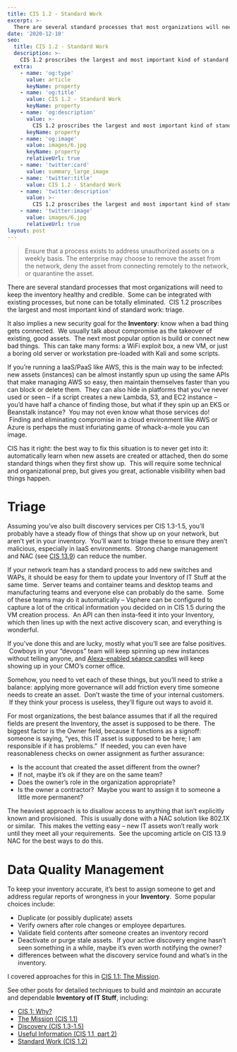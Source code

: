 ```yaml
---
title: CIS 1.2 - Standard Work
excerpt: >-
  There are several standard processes that most organizations will need to keep the inventory healthy and credible.  Some can be integrated with existing processes, but none can be totally eliminated.  CIS 1.2 proscribes the largest and most important kind of standard work: triage.  
date: '2020-12-10'
seo:
  title: CIS 1.2 - Standard Work
  description: >-
    CIS 1.2 proscribes the largest and most important kind of standard work: triage. 
  extra:
    - name: 'og:type'
      value: article
      keyName: property
    - name: 'og:title'
      value: CIS 1.2 - Standard Work
      keyName: property
    - name: 'og:description'
      value: >-
        CIS 1.2 proscribes the largest and most important kind of standard work: triage. 
      keyName: property
    - name: 'og:image'
      value: images/6.jpg
      keyName: property
      relativeUrl: true
    - name: 'twitter:card'
      value: summary_large_image
    - name: 'twitter:title'
      value: CIS 1.2 - Standard Work
    - name: 'twitter:description'
      value: >-
        CIS 1.2 proscribes the largest and most important kind of standard work: triage. 
    - name: 'twitter:image'
      value: images/6.jpg
      relativeUrl: true
layout: post
---
```

> Ensure that a process exists to address unauthorized assets on a weekly basis. The enterprise may choose to remove the asset from the network, deny the asset from connecting remotely to the network, or quarantine the asset.


There are several standard processes that most organizations will need to keep the inventory healthy and credible.  Some can be integrated with existing processes, but none can be totally eliminated.  CIS 1.2 proscribes the largest and most important kind of standard work: triage.  

It also implies a new security goal for the **Inventory**: know when a bad thing gets connected.  We usually talk about compromise as the takeover of existing, good assets.  The next most popular option is build or connect new bad things.  This can take many forms: a WiFi exploit box, a new VM, or just a boring old server or workstation pre-loaded with Kali and some scripts.  

If you’re running a IaaS/PaaS like AWS, this is the main way to be infected: new assets (instances) can be almost instantly spun up using the same APIs that make managing AWS so easy, then maintain themselves faster than you can block or delete them.  They can also hide in platforms that you’ve never used or seen – if a script creates a new Lambda, S3, and EC2 instance – you’d have half a chance of finding those, but what if they spin up an EKS or Beanstalk instance?  You may not even know what those services do!  Finding and eliminating compromise in a cloud environment like AWS or Azure is perhaps the must infuriating game of whack-a-mole you can image.  

CIS has it right: the best way to fix this situation is to never get into it: automatically learn when new assets are created or attached, then do some standard things when they first show up.  This will require some technical and organizational prep, but gives you great, actionable visibility when bad things happen.  

# Triage

Assuming you’ve also built discovery services per CIS 1.3-1.5, you’ll probably have a steady flow of things that show up on your network, but aren’t yet in your inventory.  You’ll want to triage these to ensure they aren’t malicious, especially in IaaS environments.  Strong change management and NAC (see [CIS 13.9](/cis13_9)) can reduce the number.  

If your network team has a standard process to add new switches and WAPs, it should be easy for them to update your Inventory of IT Stuff at the same time.  Server teams and container teams and desktop teams and manufacturing teams and everyone else can probably do the same.  Some of these teams may do it automatically – Vsphere can be configured to capture a lot of the critical information you decided on in CIS 1.5 during the VM creation process.  An API can then insta-feed it into your Inventory, which then lines up with the next active discovery scan, and everything is wonderful.  

If you’ve done this and are lucky, mostly what you’ll see are false positives.  Cowboys in your “devops” team will keep spinning up new instances without telling anyone, and [Alexa-enabled séance candles](https://www.kickstarter.com/projects/candletouch/candle-touch-the-first-smart-connected-real-flame-candle) will keep showing up in your CMO’s corner office.  

Somehow, you need to vet each of these things, but you’ll need to strike a balance: applying more governance will add friction every time someone needs to create an asset.  Don’t waste the time of your internal customers.  If they think your process is useless, they’ll figure out ways to avoid it.  

For most organizations, the best balance assumes that if all the required fields are present the Inventory, the asset is supposed to be there.  The biggest factor is the Owner field, because it functions as a signoff: someone is saying, “yes, this IT asset is supposed to be here; I am responsible if it has problems.”  If needed, you can even have reasonableness checks on owner assignment as further assurance:

*   Is the account that created the asset different from the owner?  
*   If not, maybe it’s ok if they are on the same team?  
*   Does the owner’s role in the organization appropriate?  
*   Is the owner a contractor?  Maybe you want to assign it to someone a little more permanent?  

The heaviest approach is to disallow access to anything that isn’t explicitly known and provisioned.  This is usually done with a NAC solution like 802.1X or similar.  This makes the vetting easy – new IT assets won’t really work until they meet all your requirements.  See the upcoming article on CIS 13.9 NAC for the best ways to do this.  

# Data Quality Management

To keep your inventory accurate, it’s best to assign someone to get and address regular reports of wrongness in your **Inventory**.  Some popular choices include:

*   Duplicate (or possibly duplicate) assets
*   Verify owners after role changes or employee departures.  
*   Validate field contents after someone creates an inventory record
*   Deactivate or purge stale assets.  If your active discovery engine hasn’t seen something in a while, maybe it’s even worth notifying the owner?
*   differences between what the discovery service found and what’s in the inventory.  

I covered approaches for this in [CIS 1.1: The Mission](/cis1_1).  

See other posts for detailed techniques to build and _maintain_ an accurate and dependable **Inventory of IT Stuff**, including:

*   [CIS 1: Why?](/cis1/)
*   [The Mission (CIS 1.1)](/cis1_1/)
*   [Discovery (CIS 1.3-1.5)](/cis1_3-5/)
*   [Useful Information (CIS 1.1, part 2)](/cis1_1_2/)
*   [Standard Work (CIS 1.2)](/cis1_2/)
